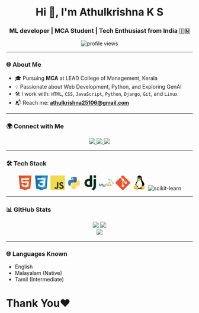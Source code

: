 <h1 align="center">Hi 👋, I'm Athulkrishna K S</h1>
<h3 align="center">ML developer | MCA Student | Tech Enthusiast from India 🇮🇳</h3>

<p align="center">
  <img src="https://komarev.com/ghpvc/?username=athulkrishna-10&label=Profile%20views&color=0e75b6&style=flat" alt="profile views" />
</p>

---

### 🌐 About Me

- 🎓 Pursuing **MCA** at LEAD College of Management, Kerala  
- 💡 Passionate about Web Development, Python, and Exploring GenAI  
- 🛠️ I work with: `HTML`, `CSS`, `JavaScript`, `Python`, `Django`, `Git`, and `Linux`  
- 📬 Reach me: **athulkrishna25106@gmail.com**

---

### 🌍 Connect with Me

<p align="center">
  <a href="https://www.linkedin.com/in/athul-krishna-531a4b333/" target="_blank">
    <img src="https://img.shields.io/badge/LinkedIn-0077B5?style=for-the-badge&logo=linkedin" />
  </a>
  <a href="https://github.com/Athulkrishna-10" target="_blank">
    <img src="https://img.shields.io/badge/GitHub-181717?style=for-the-badge&logo=github" />
  </a>
  <a href="https://instagram.com/vibemaniac__02" target="_blank">
    <img src="https://img.shields.io/badge/Instagram-E4405F?style=for-the-badge&logo=instagram&logoColor=white" />
  </a>
</p>

---

### 🛠️ Tech Stack

<p align="center">
  <img src="https://raw.githubusercontent.com/devicons/devicon/master/icons/html5/html5-original.svg" alt="html" width="40" height="40"/>
  <img src="https://raw.githubusercontent.com/devicons/devicon/master/icons/css3/css3-original.svg" alt="css" width="40" height="40"/>
  <img src="https://raw.githubusercontent.com/devicons/devicon/master/icons/javascript/javascript-original.svg" alt="js" width="40" height="40"/>
  <img src="https://raw.githubusercontent.com/devicons/devicon/master/icons/python/python-original.svg" alt="python" width="40" height="40"/>
  <img src="https://raw.githubusercontent.com/devicons/devicon/master/icons/django/django-plain.svg" alt="django" width="40" height="40"/>
  <img src="https://raw.githubusercontent.com/devicons/devicon/master/icons/mysql/mysql-original-wordmark.svg" alt="mysql" width="40" height="40"/>
  <img src="https://raw.githubusercontent.com/devicons/devicon/master/icons/git/git-original.svg" alt="git" width="40" height="40"/>
  <img src="https://raw.githubusercontent.com/devicons/devicon/master/icons/linux/linux-original.svg" alt="linux" width="40" height="40"/>
  <img src="https://upload.wikimedia.org/wikipedia/commons/0/05/Scikit_learn_logo_small.svg" alt="scikit-learn" width="40" height="40"/>
</p>

---

### 📊 GitHub Stats

<div align="center">
  <img src="https://github-readme-stats.vercel.app/api?username=athulkrishna-10&show_icons=true&theme=default" width="48%" />
  <img src="https://github-readme-stats.vercel.app/api/top-langs/?username=athulkrishna-10&layout=compact" width="48%" />
</div>

<div align="center">
  <img src="https://github-readme-streak-stats.herokuapp.com?user=athulkrishna-10&theme=default" />
</div>

---



### 🌐 Languages Known
- English  
- Malayalam (Native)  
- Tamil (Intermediate)

# Thank You❤️
